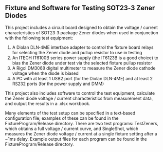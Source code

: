 ## Fixture and Software for Testing SOT23&#x2011;3 Zener Diodes

This project includes a circuit board designed to obtain the voltage / current characteristics
of SOT23&#x2011;3 package Zener diodes when used in conjunction with the following test equipment:

1. A Diolan DLN&#x2011;4ME interface adapter to control the fixture board relays for selecting the Zener diode and pullup resistor to use in testing
2. An ITECH IT6100B series power supply (the IT6123B is a good choice) to bias the Zener diode under test via the selected fixture pullup resistor
3. A Rigol DM3068 digital multimeter to measure the Zener diode cathode voltage when the diode is biased
4. A PC with at least 1 USB2 port (for the Diolan DLN&#x2011;4ME) and at least 2 RS232 ports (for the power supply and DMM)

This project also includes software to control the test equipment, calculate the Zener diode voltage / current characteristics from measurement data, and output the results in a .xlsx workbook.

Many elements of the test setup can be specified in a text&#x2011;based configuration file; examples of these can be found in the FixtureProgram/Release directory. There are two test programs: TestZeners, which obtains a full voltage / current curve, and SingleShot, which measures the Zener diode voltage / current at a single fixture setting after a \~1ms delay. Example output files for each program can be found in the FixtureProgram/Release directory.
